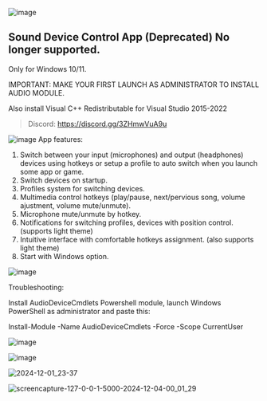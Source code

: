 ![image](https://github.com/user-attachments/assets/16e5b7ad-9f46-43ca-a330-c4ae35a86558)


## Sound Device Control App (Deprecated) No longer supported.

Only for Windows 10/11.

IMPORTANT: MAKE YOUR FIRST LAUNCH AS ADMINISTRATOR TO INSTALL AUDIO MODULE.

Also install Visual C++ Redistributable for Visual Studio 2015-2022

>Discord: https://discord.gg/3ZHmwVuA9u
>
![image](https://github.com/user-attachments/assets/02de48b0-698b-416b-8cc5-6d1eea045e8e)
App features:

1. Switch between your input (microphones) and output (headphones) devices using hotkeys or setup a profile to auto switch when you launch some app or game.
2. Switch devices on startup.
3. Profiles system for switching devices.
4. Multimedia control hotkeys (play/pause, next/pervious song, volume ajustment, volume mute/unmute).
5. Microphone mute/unmute by hotkey.
6. Notifications for switching profiles, devices with position control. (supports light theme)
7. Intuitive interface with comfortable hotkeys assignment. (also supports light theme)
8. Start with Windows option.


![image](https://github.com/user-attachments/assets/02de48b0-698b-416b-8cc5-6d1eea045e8e)


Troubleshooting:

 Install AudioDeviceCmdlets Powershell module, launch Windows PowerShell as administrator and paste this:

Install-Module -Name AudioDeviceCmdlets -Force -Scope CurrentUser


![image](https://github.com/user-attachments/assets/02de48b0-698b-416b-8cc5-6d1eea045e8e)

![image](https://github.com/user-attachments/assets/64039e2c-595a-4502-afbf-e137b6110e13)

![2024-12-01_23-37](https://github.com/user-attachments/assets/0372f106-f238-420b-8aa7-531cb9a12e04)

![screencapture-127-0-0-1-5000-2024-12-04-00_01_29](https://github.com/user-attachments/assets/11ef6001-183f-406a-8428-1cd87f79a1c5)






